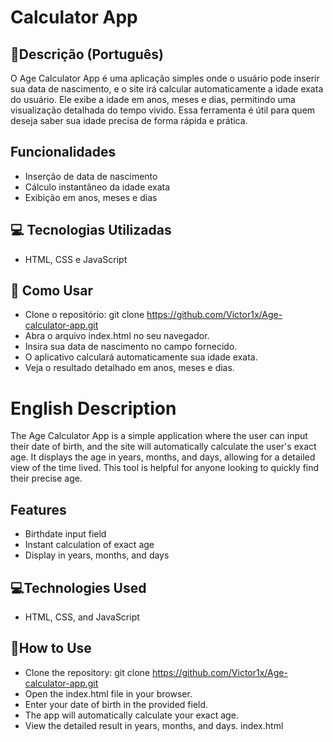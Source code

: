 # Calculator App
## 📜Descrição (Português)
O Age Calculator App é uma aplicação simples onde o usuário pode inserir sua data de nascimento, e o site irá calcular automaticamente a idade exata do usuário. Ele exibe a idade em anos, meses e dias, permitindo uma visualização detalhada do tempo vivido. Essa ferramenta é útil para quem deseja saber sua idade precisa de forma rápida e prática.
## Funcionalidades
- Inserção de data de nascimento
- Cálculo instantâneo da idade exata
- Exibição em anos, meses e dias
## 💻 Tecnologias Utilizadas
- HTML, CSS e JavaScript
## 🚀 Como Usar
- Clone o repositório: git clone https://github.com/Victor1x/Age-calculator-app.git
- Abra o arquivo index.html no seu navegador.
- Insira sua data de nascimento no campo fornecido.
- O aplicativo calculará automaticamente sua idade exata.
- Veja o resultado detalhado em anos, meses e dias.
# English Description
The Age Calculator App is a simple application where the user can input their date of birth, and the site will automatically calculate the user's exact age. It displays the age in years, months, and days, allowing for a detailed view of the time lived. This tool is helpful for anyone looking to quickly find their precise age.
## Features
- Birthdate input field
- Instant calculation of exact age
- Display in years, months, and days
## 💻Technologies Used
- HTML, CSS, and JavaScript
## 🚀How to Use
- Clone the repository: git clone https://github.com/Victor1x/Age-calculator-app.git
- Open the index.html file in your browser.
- Enter your date of birth in the provided field.
- The app will automatically calculate your exact age.
- View the detailed result in years, months, and days.
‎index.html

